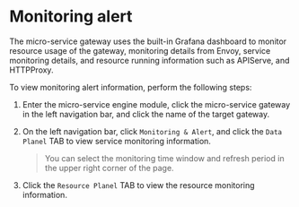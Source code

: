 # Monitoring alert

The micro-service gateway uses the built-in Grafana dashboard to monitor resource usage of the gateway, monitoring details from Envoy, service monitoring details, and resource running information such as APIServe, and HTTPProxy.

To view monitoring alert information, perform the following steps:

1. Enter the micro-service engine module, click the micro-service gateway in the left navigation bar, and click the name of the target gateway.

    <!--![]()screenshots-->

2. On the left navigation bar, click `Monitoring & Alert`, and click the `Data Planel` TAB to view service monitoring information.

    > You can select the monitoring time window and refresh period in the upper right corner of the page.

    <!--![]()screenshots-->

3. Click the `Resource Planel` TAB to view the resource monitoring information.

    <!--![]()screenshots-->